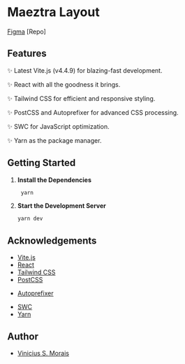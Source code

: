 # Maeztra Layout

[Figma](https://www.figma.com/file/3RqPfS5PW9whbQNCTTaoqA/[2020-09]-MZ---Layout-Teste-de-vagas-para-time-de-Devs?type=design&node-id=2-5&mode=design&t=5ta21KUlQzGSJDVu-0)
[Repo]

<!-- 
This boilerplate provides you with a starting point for your React projects, complete with Tailwind CSS, PostCSS, Autoprefixer, and SWC for JavaScript optimization. -->

## Features

   ✨ Latest Vite.js (v4.4.9) for blazing-fast development.
   
   ✨ React with all the goodness it brings.
   
   ✨ Tailwind CSS for efficient and responsive styling.
   
   ✨ PostCSS and Autoprefixer for advanced CSS processing.
   
   ✨ SWC for JavaScript optimization.
   
   ✨ Yarn as the package manager.

## Getting Started

1. **Install the Dependencies**

   ```bash
    yarn
   ```

2. **Start the Development Server**

   ```bash
   yarn dev
   ```

<!-- 3. **Build for Production**

   ```bash
    yarn build
   ``` -->

## Acknowledgements

- [Vite.js](https://vitejs.dev/)
- [React](https://reactjs.org/)
- [Tailwind CSS](https://tailwindcss.com/)
- [PostCSS](https://postcss.org/)
<!-- Build: A transpilação é especialmente útil para converter código JavaScript moderno em uma versão mais antiga que é suportada por uma variedade maior de navegadores.-->
- [Autoprefixer](https://autoprefixer.github.io/)
<!-- CSS: prefixos de fornecedores (como -webkit-, -moz-, -ms-, etc.) -->
- [SWC](https://swc.rs/)
- [Yarn](https://yarnpkg.com/)

## Author

- [Vinicius S. Morais](https://github.com/vmorais34)

